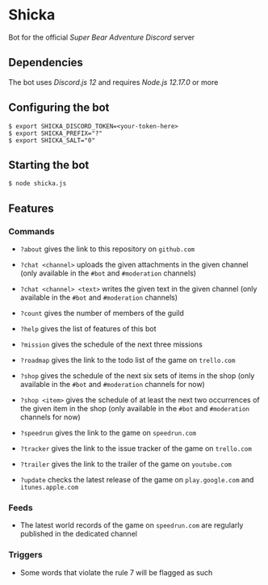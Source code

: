 # Shicka

Bot for the official *Super Bear Adventure* *Discord* server

## Dependencies

The bot uses *Discord.js 12* and requires *Node.js 12.17.0* or more

## Configuring the bot

```shell
$ export SHICKA_DISCORD_TOKEN=<your-token-here>
$ export SHICKA_PREFIX="?"
$ export SHICKA_SALT="0"
```

## Starting the bot

```shell
$ node shicka.js
```

## Features

### Commands

- `?about` gives the link to this repository on `github.com`

- `?chat <channel>` uploads the given attachments in the given channel (only available in the `#bot` and `#moderation` channels)

- `?chat <channel> <text>` writes the given text in the given channel (only available in the `#bot` and `#moderation` channels)

- `?count` gives the number of members of the guild

- `?help` gives the list of features of this bot

- `?mission` gives the schedule of the next three missions

- `?roadmap` gives the link to the todo list of the game on `trello.com`

- `?shop` gives the schedule of the next six sets of items in the shop (only available in the `#bot` and `#moderation` channels for now)

- `?shop <item>` gives the schedule of at least the next two occurrences of the given item in the shop (only available in the `#bot` and `#moderation` channels for now)

- `?speedrun` gives the link to the game on `speedrun.com`

- `?tracker` gives the link to the issue tracker of the game on `trello.com`

- `?trailer` gives the link to the trailer of the game on `youtube.com`

- `?update` checks the latest release of the game on `play.google.com` and `itunes.apple.com`

### Feeds

- The latest world records of the game on `speedrun.com` are regularly published in the dedicated channel

### Triggers

- Some words that violate the rule 7 will be flagged as such
